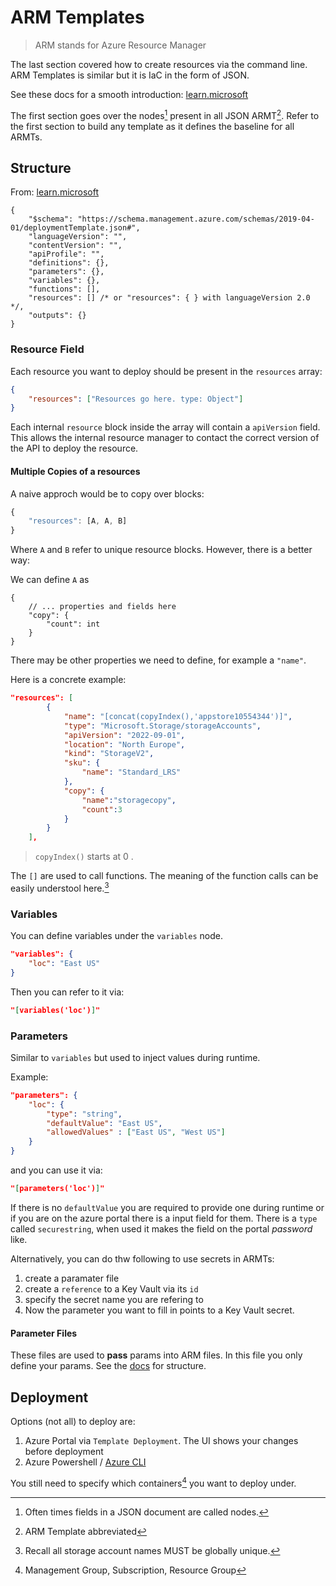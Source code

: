 # ARM Templates

> ARM stands for Azure Resource Manager

The last section covered how to create resources via the command line. ARM Templates is similar but it is IaC in the form of JSON.

See these docs for a smooth introduction: [learn.microsoft](https://learn.microsoft.com/en-us/azure/azure-resource-manager/templates/syntax)

The first section goes over the nodes[^1] present in all JSON ARMT[^2]. Refer to the first section to build any template as it defines the baseline for all ARMTs.

## Structure

From: [learn.microsoft](https://learn.microsoft.com/en-us/azure/azure-resource-manager/templates/syntax)

```jsonc
{
    "$schema": "https://schema.management.azure.com/schemas/2019-04-01/deploymentTemplate.json#",
    "languageVersion": "",
    "contentVersion": "",
    "apiProfile": "",
    "definitions": {},
    "parameters": {},
    "variables": {},
    "functions": [],
    "resources": [] /* or "resources": { } with languageVersion 2.0 */,
    "outputs": {}
}
```

### Resource Field

Each resource you want to deploy should be present in the `resources` array:

```json
{
    "resources": ["Resources go here. type: Object"]
}
```

Each internal `resource` block inside the array will contain a `apiVersion` field. This allows the internal resource manager to contact the correct version of the API to deploy the resource.

#### Multiple Copies of a resources

A naive approch would be to copy over blocks:

```js
{
    "resources": [A, A, B]
}
```

Where `A` and `B` refer to unique resource blocks. However, there is a better way:

We can define `A` as

```jsonc
{
    // ... properties and fields here
    "copy": {
        "count": int
    }
}
```

There may be other properties we need to define, for example a `"name"`.

Here is a concrete example:

```json
"resources": [
        {
            "name": "[concat(copyIndex(),'appstore10554344')]",
            "type": "Microsoft.Storage/storageAccounts",
            "apiVersion": "2022-09-01",
            "location": "North Europe",
            "kind": "StorageV2",
            "sku": {
                "name": "Standard_LRS"
            },
            "copy": {
                "name":"storagecopy",
                "count":3
            }
        }
    ],
```

> `copyIndex()` starts at $0$ .

The `[]` are used to call functions. The meaning of the function calls can be easily understool here.[^4]

### Variables

You can define variables under the `variables` node.

```json
"variables": {
    "loc": "East US"
}
```

Then you can refer to it via:

```json
"[variables('loc')]"
```

### Parameters

Similar to `variables` but used to inject values during runtime.

Example:

```json
"parameters": {
    "loc": {
        "type": "string",
        "defaultValue": "East US",
        "allowedValues" : ["East US", "West US"]
    }
}
```

and you can use it via:

```json
"[parameters('loc')]"
```

If there is no `defaultValue` you are required to provide one during runtime or if you are on the azure portal there is a input field for them. There is a `type` called `securestring`, when used it makes the field on the portal _password_ like.

Alternatively, you can do thw following to use secrets in ARMTs:
1. create a paramater file
2. create a `reference` to a Key Vault via its `id`
3. specify the secret name you are refering to
4. Now the parameter you want to fill in points to a Key Vault secret. 

#### Parameter Files

These files are used to **pass** params into ARM files. In this file you only define your params. See the [docs](https://learn.microsoft.com/en-us/azure/azure-resource-manager/templates/parameter-files) for structure.

## Deployment

Options (not all) to deploy are:

1. Azure Portal via `Template Deployment`. The UI shows your changes before deployment
2. Azure Powershell / [Azure CLI](https://learn.microsoft.com/en-us/azure/azure-resource-manager/templates/deploy-cli)

You still need to specify which containers[^3] you want to deploy under.

[^1]: Often times fields in a JSON document are called nodes.
[^2]: ARM Template abbreviated
[^3]: Management Group, Subscription, Resource Group
[^4]: Recall all storage account names MUST be globally unique.
